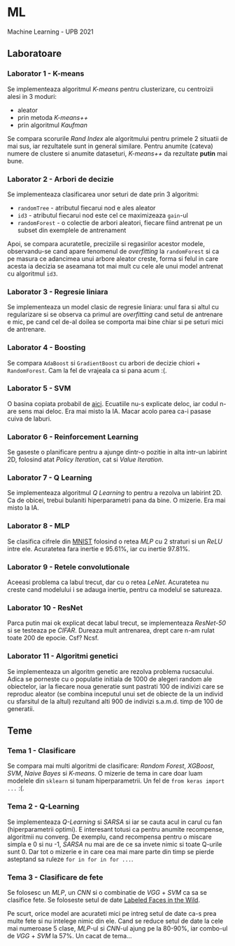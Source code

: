 # ML
Machine Learning - UPB 2021



## Laboratoare
### Laborator 1 - K-means
Se implementeaza algoritmul *K-means* pentru clusterizare, cu centroizii alesi
in 3 moduri:
- aleator
- prin metoda *K-means++*
- prin algoritmul *Kaufman*

Se compara scorurile *Rand Index* ale algoritmului pentru primele 2 situatii de
mai sus, iar rezultatele sunt in general similare. Pentru anumite (cateva)
numere de clustere si anumite dataseturi, *K-means++* da rezultate **putin** mai
bune.


### Laborator 2 - Arbori de decizie
Se implementeaza clasificarea unor seturi de date prin 3 algoritmi:
- `randomTree` - atributul fiecarui nod e ales aleator
- `id3` - atributul fiecarui nod este cel ce maximizeaza `gain`-ul
- `randomForest` - o colectie de arbori aleatori, fiecare fiind antrenat pe un
subset din exemplele de antrenament

Apoi, se compara acuratetile, preciziile si regasirilor acestor modele,
observandu-se cand apare fenomenul de *overfitting* la `randomForest` si ca
pe masura ce adancimea unui arbore aleator creste, forma si felul in care acesta
ia decizia se aseamana tot mai mult cu cele ale unui model antrenat cu
algoritmul `id3`.


### Laborator 3 - Regresie liniara
Se implementeaza un model clasic de regresie liniara: unul fara si altul cu
regularizare si se observa ca primul are *overfitting* cand setul de antrenare e
mic, pe cand cel de-al doilea se comporta mai bine chiar si pe seturi mici de
antrenare.


### Laborator 4 - Boosting
Se compara `AdaBoost` si `GradientBoost` cu arbori de decizie chiori +
`RandomForest`. Cam la fel de vrajeala ca si pana acum :(.


### Laborator 5 - SVM
O basina copiata probabil de
[aici](https://xavierbourretsicotte.github.io/SVM_implementation.html).
Ecuatiile nu-s explicate deloc, iar codul n-are sens mai deloc. Era mai misto la
IA. Macar acolo parea ca-i pasase cuiva de laburi.


### Laborator 6 - Reinforcement Learning
Se gaseste o planificare pentru a ajunge dintr-o pozitie in alta intr-un
labirint 2D, folosind atat *Policy Iteration*, cat si *Value Iteration*.


### Laborator 7 - Q Learning
Se implementeaza algoritmul *Q Learning* to pentru a rezolva un labirint 2D.
Ca de obicei, trebui bulaniti hiperparametri pana da bine. O mizerie. Era mai
misto la IA.


### Laborator 8 - MLP
Se clasifica cifrele din [MNIST](https://en.wikipedia.org/wiki/MNIST_database)
folosind o retea *MLP* cu 2 straturi si un *ReLU* intre ele. Acuratetea fara
inertie e 95.61%, iar cu inertie 97.81%.


### Laborator 9 - Retele convolutionale
Aceeasi problema ca labul trecut, dar cu o retea *LeNet*. Acuratetea nu creste
cand modelului i se adauga inertie, pentru ca modelul se satureaza.


### Laborator 10 - ResNet
Parca putin mai ok explicat decat labul trecut, se implementeaza *ResNet-50* si
se testeaza pe *CIFAR*. Dureaza mult antrenarea, drept care n-am rulat toate 200
de epocie. Csf? Ncsf.


### Laborator 11 - Algoritmi genetici
Se implementeaza un algoritm genetic are rezolva problema rucsacului. Adica se
porneste cu o populatie initiala de 1000 de alegeri random ale obiectelor, iar
la fiecare noua generatie sunt pastrati 100 de indivizi care se reproduc aleator
(se combina inceputul unui set de obiecte de la un individ cu sfarsitul de la
altul) rezultand alti 900 de indivizi s.a.m.d. timp de 100 de generatii.



## Teme
### Tema 1 - Clasificare
Se compara mai multi algoritmi de clasificare: *Random Forest*, *XGBoost*,
*SVM*, *Naive Bayes* si *K-means*. O mizerie de tema in care doar luam modelele
din `sklearn` si tunam hiperparametrii. Un fel de `from keras import ...` :(.


### Tema 2 - Q-Learning
Se implementeaza *Q-Learning* si *SARSA* si iar se cauta acul in carul cu fan
(hiperparametrii optimi). E interesant totusi ca pentru anumite recompense,
algoritmii nu converg. De exemplu, cand recompensa pentru o miscare simpla e 0
si nu -1, *SARSA* nu mai are de ce sa invete nimic si toate Q-urile sunt 0. Dar
tot o mizerie e in care cea mai mare parte din timp se pierde asteptand sa
ruleze `for in for in for ...`.


### Tema 3 - Clasificare de fete
Se folosesc un *MLP*, un *CNN* si o combinatie de *VGG* + *SVM* ca sa se
clasifice fete. Se foloseste setul de date
[Labeled Faces in the Wild](http://vis-www.cs.umass.edu/lfw/).

Pe scurt, orice model are acurateti mici pe intreg setul de date ca-s prea
multe fete si nu intelege nimic din ele. Cand se reduce setul de date la
cele mai numeroase 5 clase, *MLP*-ul si *CNN*-ul ajung pe la 80-90%, iar
combo-ul de *VGG* + *SVM* la 57%. Un cacat de tema...
